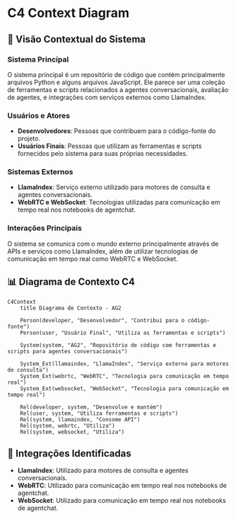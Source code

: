 # C4 Context Diagram

## 🎯 Visão Contextual do Sistema

### Sistema Principal
O sistema principal é um repositório de código que contém principalmente arquivos Python e alguns arquivos JavaScript. Ele parece ser uma coleção de ferramentas e scripts relacionados a agentes conversacionais, avaliação de agentes, e integrações com serviços externos como LlamaIndex.

### Usuários e Atores
- **Desenvolvedores**: Pessoas que contribuem para o código-fonte do projeto.
- **Usuários Finais**: Pessoas que utilizam as ferramentas e scripts fornecidos pelo sistema para suas próprias necessidades.

### Sistemas Externos
- **LlamaIndex**: Serviço externo utilizado para motores de consulta e agentes conversacionais.
- **WebRTC e WebSocket**: Tecnologias utilizadas para comunicação em tempo real nos notebooks de agentchat.

### Interações Principais
O sistema se comunica com o mundo externo principalmente através de APIs e serviços como LlamaIndex, além de utilizar tecnologias de comunicação em tempo real como WebRTC e WebSocket.

## 📊 Diagrama de Contexto C4

```mermaid
C4Context
    title Diagrama de Contexto - AG2

    Person(developer, "Desenvolvedor", "Contribui para o código-fonte")
    Person(user, "Usuário Final", "Utiliza as ferramentas e scripts")

    System(system, "AG2", "Repositório de código com ferramentas e scripts para agentes conversacionais")

    System_Ext(llamaindex, "LlamaIndex", "Serviço externo para motores de consulta")
    System_Ext(webrtc, "WebRTC", "Tecnologia para comunicação em tempo real")
    System_Ext(websocket, "WebSocket", "Tecnologia para comunicação em tempo real")

    Rel(developer, system, "Desenvolve e mantém")
    Rel(user, system, "Utiliza ferramentas e scripts")
    Rel(system, llamaindex, "Consome API")
    Rel(system, webrtc, "Utiliza")
    Rel(system, websocket, "Utiliza")
```

## 🔗 Integrações Identificadas
- **LlamaIndex**: Utilizado para motores de consulta e agentes conversacionais.
- **WebRTC**: Utilizado para comunicação em tempo real nos notebooks de agentchat.
- **WebSocket**: Utilizado para comunicação em tempo real nos notebooks de agentchat.